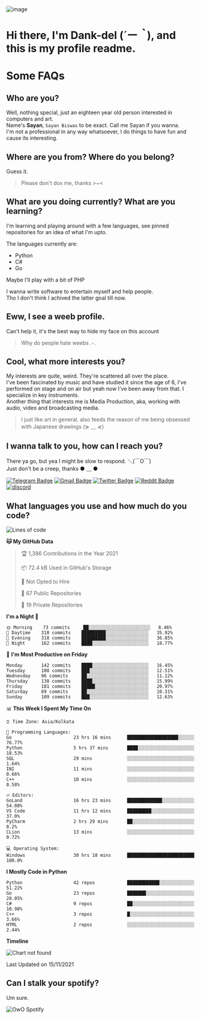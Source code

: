 ![image](https://user-images.githubusercontent.com/63096193/125182844-29f20800-e22f-11eb-8dc9-b0f2d29647bb.png)

# **Hi there, I'm Dank-del (*´ー｀*), and this is my profile readme.**
<!--  [![Profile views](https://gpvc.arturio.dev/dank-del)](https://github.com/dank-del) -->
# Some FAQs

## **Who are you?**

Well, nothing special, just an eighteen year old person interested in computers and art. \
Name's **Sayan**, `Sayan Biswas` to be exact. Call me Sayan if you wanna. \
I'm not a professional in any way whatsoever, I do things to have fun and cause its interesting.

## **Where are you from? Where do you belong?**

Guess it.
> Please don't dox me, thanks >~<

## **What are you doing currently? What are you learning?**

I'm learning and playing around with a few languages, see pinned repositories for an idea of what I'm upto.

The languages currently are:

- Python
- C#
- Go

Maybe I'll play with a bit of PHP

I wanna write software to entertain myself and help people. \
Tho I don't think I achived the latter goal till now.

## **Eww, I see a weeb profile.**

Can't help it, it's the best way to hide my face on this account
> Why do people hate weebs .-.

## **Cool, what more interests you?**

My interests are quite, weird. They're scattered all over the place. \
I've been fascinated by music and have studied it since the age of 6, I've performed on stage and on air but yeah now I've been away from that. I specialize in key instruments. \
Another thing that interests me is Media Production, aka, working with audio, video and broadcasting media.

> I just like art in general. also feeds the reason of me being obsessed with Japanese drawings (⋟ ﹏ ⋞)

## **I wanna talk to you, how can I reach you?**

There ya go, but yea I might be slow to respond. ＼(￣O￣) \
Just don't be a creep, thanks ● ﹏ ●

[![Telegram Badge](https://img.shields.io/badge/-dank_as_fuck-1ca0f1?style=flat-square&logo=telegram&logoColor=white&link=https://t.me/dank_as_fuck)](https://t.me/dank_as_fuck)
[![Gmail Badge](https://img.shields.io/badge/-chizuru@kanojo.tk-c14438?style=flat-square&logo=Gmail&logoColor=white&link=mailto:chizuru@kanojo.tk)](mailto:chizuru@kanojo.tk)
[![Twitter Badge](https://img.shields.io/twitter/follow/TheDankDel?style=social)](https://twitter.com/TheDankDel)
[![Reddit Badge](https://img.shields.io/reddit/user-karma/combined/dank_as_fuck_?style=social)](https://www.reddit.com/user/dank_as_fuck_/)
[![discord](https://discord-md-badge.vercel.app/api/shield/506536929152466945?style=social)](https://discordapp.com/users/506536929152466945)

## **What languages you use and how much do you code?**

<!--START_SECTION:waka-->
![Lines of code](https://img.shields.io/badge/From%20Hello%20World%20I%27ve%20Written-948589%20lines%20of%20code-blue)

**🐱 My GitHub Data** 

> 🏆 1,386 Contributions in the Year 2021
 > 
> 📦 72.4 kB Used in GitHub's Storage 
 > 
> 🚫 Not Opted to Hire
 > 
> 📜 67 Public Repositories 
 > 
> 🔑 19 Private Repositories  
 > 
**I'm a Night 🦉** 

```text
🌞 Morning    73 commits     ██░░░░░░░░░░░░░░░░░░░░░░░   8.46% 
🌆 Daytime    310 commits    █████████░░░░░░░░░░░░░░░░   35.92% 
🌃 Evening    318 commits    █████████░░░░░░░░░░░░░░░░   36.85% 
🌙 Night      162 commits    ████░░░░░░░░░░░░░░░░░░░░░   18.77%

```
📅 **I'm Most Productive on Friday** 

```text
Monday       142 commits    ████░░░░░░░░░░░░░░░░░░░░░   16.45% 
Tuesday      108 commits    ███░░░░░░░░░░░░░░░░░░░░░░   12.51% 
Wednesday    96 commits     ██░░░░░░░░░░░░░░░░░░░░░░░   11.12% 
Thursday     138 commits    ████░░░░░░░░░░░░░░░░░░░░░   15.99% 
Friday       181 commits    █████░░░░░░░░░░░░░░░░░░░░   20.97% 
Saturday     89 commits     ██░░░░░░░░░░░░░░░░░░░░░░░   10.31% 
Sunday       109 commits    ███░░░░░░░░░░░░░░░░░░░░░░   12.63%

```


📊 **This Week I Spent My Time On** 

```text
⌚︎ Time Zone: Asia/Kolkata

💬 Programming Languages: 
Go                       23 hrs 16 mins      ███████████████████░░░░░░   76.77% 
Python                   5 hrs 37 mins       ████░░░░░░░░░░░░░░░░░░░░░   18.53% 
SQL                      29 mins             ░░░░░░░░░░░░░░░░░░░░░░░░░   1.64% 
INI                      11 mins             ░░░░░░░░░░░░░░░░░░░░░░░░░   0.66% 
C++                      10 mins             ░░░░░░░░░░░░░░░░░░░░░░░░░   0.58%

🔥 Editors: 
GoLand                   16 hrs 23 mins      █████████████░░░░░░░░░░░░   54.08% 
VS Code                  11 hrs 12 mins      █████████░░░░░░░░░░░░░░░░   37.0% 
PyCharm                  2 hrs 29 mins       ██░░░░░░░░░░░░░░░░░░░░░░░   8.2% 
CLion                    13 mins             ░░░░░░░░░░░░░░░░░░░░░░░░░   0.72%

💻 Operating System: 
Windows                  30 hrs 18 mins      █████████████████████████   100.0%

```

**I Mostly Code in Python** 

```text
Python                   42 repos            ████████████░░░░░░░░░░░░░   51.22% 
Go                       23 repos            ███████░░░░░░░░░░░░░░░░░░   28.05% 
C#                       9 repos             ██░░░░░░░░░░░░░░░░░░░░░░░   10.98% 
C++                      3 repos             █░░░░░░░░░░░░░░░░░░░░░░░░   3.66% 
HTML                     2 repos             ░░░░░░░░░░░░░░░░░░░░░░░░░   2.44%

```


**Timeline**

![Chart not found](https://raw.githubusercontent.com/Dank-del/Dank-del/main/charts/bar_graph.png) 


 Last Updated on 15/11/2021
<!--END_SECTION:waka-->

## **Can I stalk your spotify?**

Um sure.

![OwO Spotify](https://spotify-recently-played-readme.vercel.app/api?user=31fdrsslnr7nvq4ytqwtw7c4rxfm&count=5)
